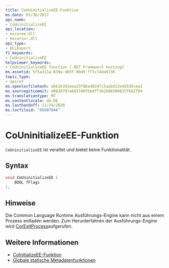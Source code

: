 ```yaml
---
title: CoUninitializeEE-Funktion
ms.date: 03/30/2017
api_name:
- CoUninitializeEE
api_location:
- mscoree.dll
- mscorsvr.dll
api_type:
- DLLExport
f1_keywords:
- CoUninitializeEE
helpviewer_keywords:
- CoUninitializeEE function [.NET Framework hosting]
ms.assetid: 5f5a311a-839a-465f-89d9-ff1c74da9736
topic_type:
- apiref
ms.openlocfilehash: e6616392eaa23f8ba40247c5aabd12e4d530cea1
ms.sourcegitcommit: d8020797a6657d0fbbdff362b80300815f682f94
ms.translationtype: MT
ms.contentlocale: de-DE
ms.lasthandoff: 11/24/2020
ms.locfileid: "95687846"
---
```

# <a name="couninitializeee-function"></a>CoUninitializeEE-Funktion

`CoUninitializeEE` ist veraltet und bietet keine Funktionalität.  
  
## <a name="syntax"></a>Syntax  
  
```cpp  
void CoUninitializeEE (  
    BOOL fFlags  
);  
```  
  
## <a name="remarks"></a>Hinweise  

 Die Common Language Runtime Ausführungs-Engine kann nicht aus einem Prozess entladen werden. Zum Herunterfahren der Ausführungs-Engine wird [CorExitProcess](corexitprocess-function.md)aufgerufen.  
  
## <a name="see-also"></a>Weitere Informationen

- [CoInitializeEE-Funktion](coinitializeee-function.md)
- [Globale statische Metadatenfunktionen](../metadata/metadata-global-static-functions.md)
